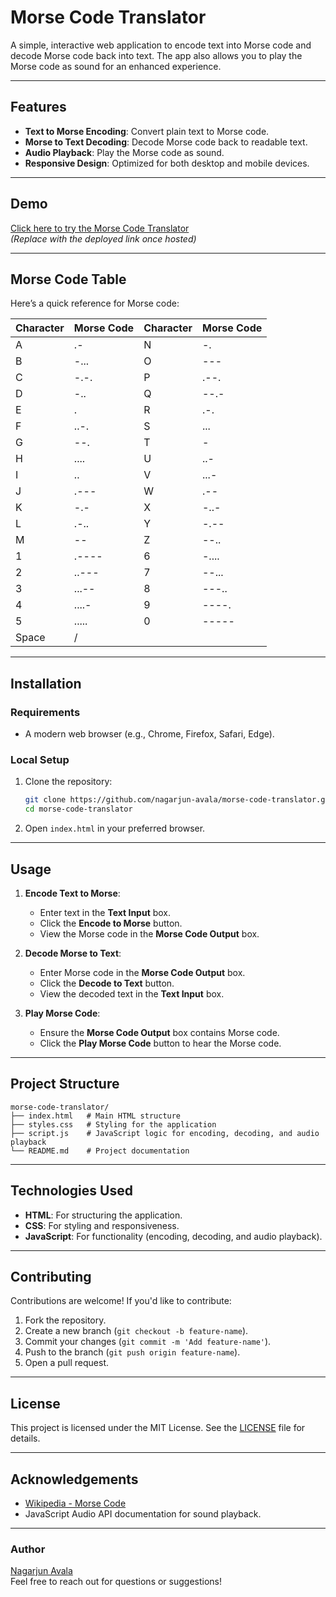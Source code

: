 # Morse Code Translator

A simple, interactive web application to encode text into Morse code and decode Morse code back into text. The app also allows you to play the Morse code as sound for an enhanced experience.

---

## Features

- **Text to Morse Encoding**: Convert plain text to Morse code.
- **Morse to Text Decoding**: Decode Morse code back to readable text.
- **Audio Playback**: Play the Morse code as sound.
- **Responsive Design**: Optimized for both desktop and mobile devices.

---

## Demo

[Click here to try the Morse Code Translator](#)  
_(Replace with the deployed link once hosted)_

---

## Morse Code Table

Here’s a quick reference for Morse code:

| Character | Morse Code | Character | Morse Code |
| --------- | ---------- | --------- | ---------- |
| A         | .-         | N         | -.         |
| B         | -...       | O         | ---        |
| C         | -.-.       | P         | .--.       |
| D         | -..        | Q         | --.-       |
| E         | .          | R         | .-.        |
| F         | ..-.       | S         | ...        |
| G         | --.        | T         | -          |
| H         | ....       | U         | ..-        |
| I         | ..         | V         | ...-       |
| J         | .---       | W         | .--        |
| K         | -.-        | X         | -..-       |
| L         | .-..       | Y         | -.--       |
| M         | --         | Z         | --..       |
| 1         | .----      | 6         | -....      |
| 2         | ..---      | 7         | --...      |
| 3         | ...--      | 8         | ---..      |
| 4         | ....-      | 9         | ----.      |
| 5         | .....      | 0         | -----      |
| Space     | /          |           |            |

---

## Installation

### Requirements

- A modern web browser (e.g., Chrome, Firefox, Safari, Edge).

### Local Setup

1. Clone the repository:
   ```bash
   git clone https://github.com/nagarjun-avala/morse-code-translator.git
   cd morse-code-translator
   ```
2. Open `index.html` in your preferred browser.

---

## Usage

1. **Encode Text to Morse**:

   - Enter text in the **Text Input** box.
   - Click the **Encode to Morse** button.
   - View the Morse code in the **Morse Code Output** box.

2. **Decode Morse to Text**:

   - Enter Morse code in the **Morse Code Output** box.
   - Click the **Decode to Text** button.
   - View the decoded text in the **Text Input** box.

3. **Play Morse Code**:
   - Ensure the **Morse Code Output** box contains Morse code.
   - Click the **Play Morse Code** button to hear the Morse code.

---

## Project Structure

```
morse-code-translator/
├── index.html   # Main HTML structure
├── styles.css   # Styling for the application
├── script.js    # JavaScript logic for encoding, decoding, and audio playback
└── README.md    # Project documentation
```

---

## Technologies Used

- **HTML**: For structuring the application.
- **CSS**: For styling and responsiveness.
- **JavaScript**: For functionality (encoding, decoding, and audio playback).

---

## Contributing

Contributions are welcome! If you'd like to contribute:

1. Fork the repository.
2. Create a new branch (`git checkout -b feature-name`).
3. Commit your changes (`git commit -m 'Add feature-name'`).
4. Push to the branch (`git push origin feature-name`).
5. Open a pull request.

---

## License

This project is licensed under the MIT License. See the [LICENSE](LICENSE) file for details.

---

## Acknowledgements

- [Wikipedia - Morse Code](https://en.wikipedia.org/wiki/Morse_code)
- JavaScript Audio API documentation for sound playback.

---

### Author

[Nagarjun Avala](https://github.com/nagarjun-avala)  
Feel free to reach out for questions or suggestions!
